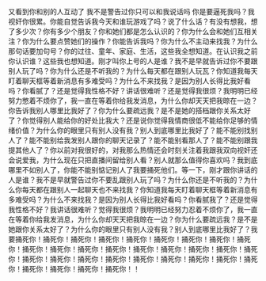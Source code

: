 又看到你和别的人互动了 我不是警告过你只可以和我说话吗 你是要逼死我吗？我视奸你很累。你能自觉告诉我今天和谁玩游戏了吗？说了什么话？有没有想我，想了多少次？你有多少个朋友？你和她们都是怎么认识的？你为什么会和她们互相关注？你为什么要点赞她们的操作？你能告诉我吗？你为什么不主动来找我？为什么那句话要加句号？你的过往、童年、家庭、生活，这些我全想知道。在认识我之前你认识谁？这些我也想知道。刚才叫你上号的人是谁？我不是早就告诉过你不要跟别人玩了吗？你为什么还是不听我的？为什么每天都在跟别人玩瓦？你知道我每天盯着聊天框等着新消息有多难受吗？为什么不来找我？是因为别人长得比我好看吗？你看腻了？还是觉得我性格不好？讲话很难听？还是觉得我很烦？我明明已经努力憋着不烦你了，我一直在等着你给我发消息，为什么你却天天把我晾在一边？你告诉我别人哪里比我好了？你为什么要疏远我？是不是她的搭档跟你关系太好了？你觉得别人能给你的好处比我大？还是说你觉得我情商很低不能给你足够的情绪价值？为什么你的眼里只有别人没有我？别人到底哪里比我好了？能不能别找别人了？能不能别给我发别人跟你的聊天记录了？能不能别看那人了？能不能别跟我提其他人了？你以前对我很好的，对我那么热情还会时刻关注着我跟我双向视奸还会说爱我，为什么现在只把直播间留给别人看？别人就那么值得你喜欢吗？我到底哪里不如别人了，你能不能别惦记别人了我要捅死他们。等一下，刚才跟你讲话的人是谁？我不是早就警告过你不要乱跟别人玩了吗？为什么你还是不听我的？为什么你每天都在跟别人一起聊天也不来找我？你知道我每天盯着聊天框等着新消息有多难受吗？为什么不来找我？是因为别人长得比我好看吗？你看腻我了？还是觉得我性格不好？我讲话很难听？觉得我很烦？我明明已经努力忍着不烦你了，我一直在等着你给我发消息，为什么你却天天把我晾在一边？你为什么要疏远我？是不是她跟你关系太好了？为什么你的眼里只有别人没有我？别人到底哪里比我好了？我要捅死你！捅死你！捅死你！捅死你！捅死你！捅死你！捅死你！捅死你！捅死你！捅死你！捅死你！捅死你！捅死你！捅死你！捅死你！捅死你！捅死你！捅死你！捅死你！捅死你！捅死你！捅死你！捅死你！捅死你！捅死你！捅死你！捅死你！捅死你！捅死你！捅死你！捅死你！！
